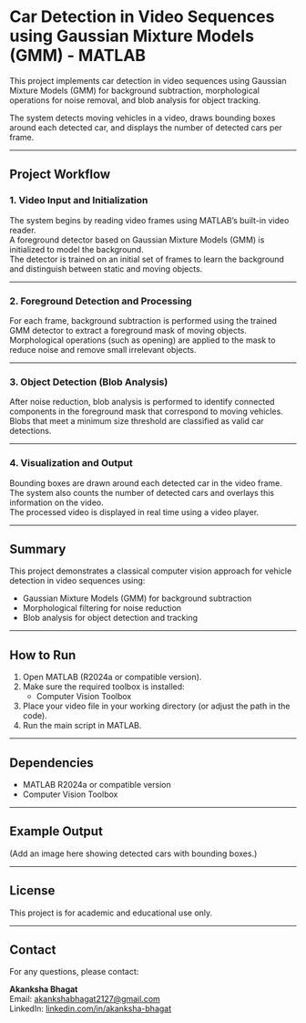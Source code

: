 # Car Detection in Video Sequences using Gaussian Mixture Models (GMM) - MATLAB

This project implements car detection in video sequences using Gaussian Mixture Models (GMM) for background subtraction, morphological operations for noise removal, and blob analysis for object tracking.

The system detects moving vehicles in a video, draws bounding boxes around each detected car, and displays the number of detected cars per frame.

---

## Project Workflow

### 1. Video Input and Initialization

The system begins by reading video frames using MATLAB’s built-in video reader.  
A foreground detector based on Gaussian Mixture Models (GMM) is initialized to model the background.  
The detector is trained on an initial set of frames to learn the background and distinguish between static and moving objects.

---

### 2. Foreground Detection and Processing

For each frame, background subtraction is performed using the trained GMM detector to extract a foreground mask of moving objects.  
Morphological operations (such as opening) are applied to the mask to reduce noise and remove small irrelevant objects.

---

### 3. Object Detection (Blob Analysis)

After noise reduction, blob analysis is performed to identify connected components in the foreground mask that correspond to moving vehicles.  
Blobs that meet a minimum size threshold are classified as valid car detections.

---

### 4. Visualization and Output

Bounding boxes are drawn around each detected car in the video frame.  
The system also counts the number of detected cars and overlays this information on the video.  
The processed video is displayed in real time using a video player.

---

## Summary

This project demonstrates a classical computer vision approach for vehicle detection in video sequences using:
- Gaussian Mixture Models (GMM) for background subtraction
- Morphological filtering for noise reduction
- Blob analysis for object detection and tracking

---

## How to Run

1. Open MATLAB (R2024a or compatible version).
2. Make sure the required toolbox is installed:
   - Computer Vision Toolbox
3. Place your video file in your working directory (or adjust the path in the code).
4. Run the main script in MATLAB.

---

## Dependencies

- MATLAB R2024a or compatible version
- Computer Vision Toolbox

---

## Example Output

(Add an image here showing detected cars with bounding boxes.)

---

## License

This project is for academic and educational use only.

---

## Contact

For any questions, please contact:

**Akanksha Bhagat**  
Email: [akankshabhagat2127@gmail.com](mailto:akankshabhagat2127@gmail.com)  
LinkedIn: [linkedin.com/in/akanksha-bhagat](https://linkedin.com/in/akanksha-bhagat)

